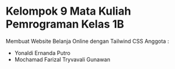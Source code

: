 # Kelompok 9 Mata Kuliah Pemrograman Kelas 1B
Membuat Website Belanja Online dengan Tailwind CSS
Anggota : 
- Yonaldi Ernanda Putro 
- Mochamad Farizal Tryvavali Gunawan

